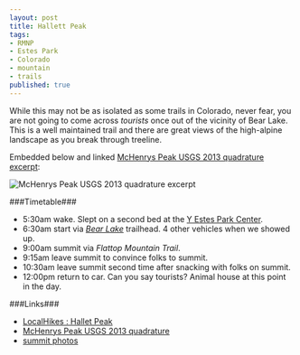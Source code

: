 ```yaml
---
layout: post
title: Hallett Peak
tags:
- RMNP
- Estes Park
- Colorado
- mountain
- trails
published: true
---
```

While this may not be as isolated as some trails in Colorado, never
fear, you are not going to come across _tourists_ once out of the
vicinity of Bear Lake. This is a well maintained trail and there are
great views of the high-alpine landscape as you break through treeline.

Embedded below and linked
[McHenrys Peak USGS 2013 quadrature excerpt](https://drive.google.com/file/d/0B0yT30uCaFvvaElTbW1LLXRkNzA/edit?usp=sharing):

![McHenrys Peak USGS 2013 quadrature excerpt](https://drive.google.com/uc?export=download&id=0B0yT30uCaFvvaElTbW1LLXRkNzA)


###Timetable###
- 5:30am wake. Slept on a second bed at the
[Y Estes Park Center](http://www.ymcarockies.org/estes-park-center-colorado.html).
- 6:30am start via [_Bear Lake_](https://goo.gl/maps/O3dB0) trailhead.
4 other vehicles when we showed up.
- 9:00am summit via _Flattop Mountain Trail_.
- 9:15am leave summit to convince folks to summit.
- 10:30am leave summit second time after snacking with folks on summit.
- 12:00pm return to car. Can you say tourists? Animal house at this point in the day.


###Links###
- [LocalHikes : Hallet Peak](http://www.localhikesbeta.com/Hikes/Hallet-Peak-592)
- [McHenrys Peak USGS 2013 quadrature](https://drive.google.com/file/d/0B0yT30uCaFvvX1ExSm1hdnJFMk0/edit?usp=sharing)
- [summit photos](https://www.dropbox.com/sc/ke2bxtrny56tgn9/ql977RCTM6)
